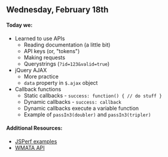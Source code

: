## Wednesday, February 18th

#### Today we:

* Learned to use APIs
    * Reading documentation (a little bit)
    * API keys (or, "tokens")
    * Making requests
    * Querystrings (`?id=123&valid=true`)
* jQuery AJAX
    * More practice
    * `data` property in `$.ajax` object
* Callback functions
    * Static callbacks - `success: function() { // do stuff }`
    * Dynamic callbacks - `success: callback`
    * Dynamic callbacks execute a variable function
    * Example of `passIn3(doubler)` and `passIn3(tripler)`

#### Additional Resources:

* [JSPerf examples](http://www.sitepoint.com/jsperf1/)
* [WMATA API](https://developer.wmata.com/)